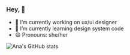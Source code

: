 ### Hey, 👋


- 🔭 I’m currently working on ux/ui designer
- 🌱 I’m currently learning design system code
- 😄 Pronouns: she/her


![Ana's GitHub stats](https://github-readme-stats.vercel.app/api?username=lacerdana&show_icons=true&theme=cobalt)

